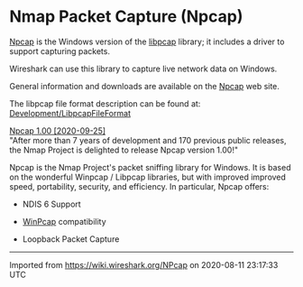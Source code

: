 # Nmap Packet Capture (Npcap)

[Npcap](https://nmap.org/npcap/) is the Windows version of the [libpcap](http://www.tcpdump.org/) library; it includes a driver to support capturing packets.

Wireshark can use this library to capture live network data on Windows.

General information and downloads are available on the [Npcap](https://nmap.org/npcap/) web site.

The libpcap file format description can be found at: [Development/LibpcapFileFormat](/Development/LibpcapFileFormat)

[Npcap 1.00 [2020-09-25]](https://github.com/nmap/npcap/blob/master/CHANGELOG.md#npcap-100-2020-09-25)  
"After more than 7 years of development and 170 previous public releases, the Nmap Project is delighted to release Npcap version 1.00!"

Npcap is the Nmap Project's packet sniffing library for Windows. It is based on the wonderful Winpcap / Libpcap libraries, but with improved improved speed, portability, security, and efficiency. In particular, Npcap offers:

  - NDIS 6 Support

  - [WinPcap](/WinPcap) compatibility

  - Loopback Packet Capture

---

Imported from https://wiki.wireshark.org/NPcap on 2020-08-11 23:17:33 UTC